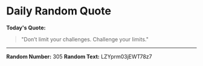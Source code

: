 # Daily Random Quote

**Today's Quote:**
> "Don’t limit your challenges. Challenge your limits."

---

**Random Number:** 305
**Random Text:** LZYprm03jEWT78z7
